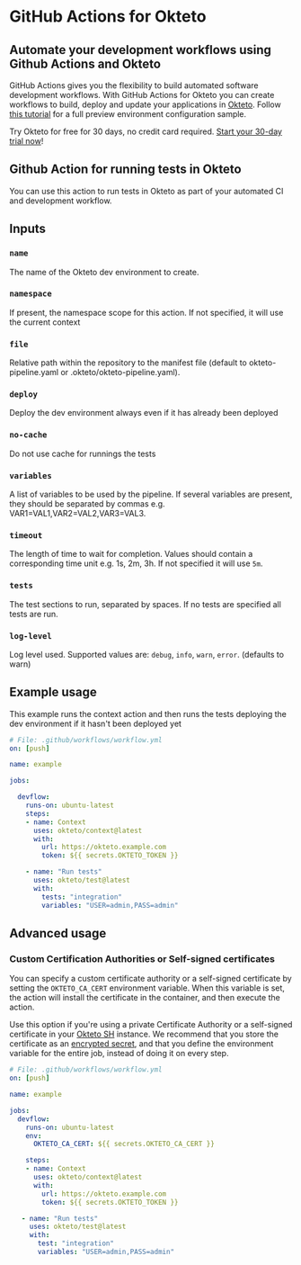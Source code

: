 # GitHub Actions for Okteto

## Automate your development workflows using Github Actions and Okteto

GitHub Actions gives you the flexibility to build automated software development workflows. With GitHub Actions for Okteto you can create workflows to build, deploy and update your applications in [Okteto](https://okteto.com).
Follow [this tutorial](https://okteto.com/docs/cloud/preview-environments/preview-environments-github/) for a full preview environment configuration sample.

Try Okteto for free for 30 days, no credit card required. [Start your 30-day trial now](https://www.okteto.com/free-trial/)!

## Github Action for running tests in Okteto

You can use this action to run tests in Okteto as part of your automated CI and development workflow.

## Inputs

### `name`

The name of the Okteto dev environment to create.

### `namespace`

If present, the namespace scope for this action. If not specified, it will use the current context

### `file`

Relative path within the repository to the manifest file (default to okteto-pipeline.yaml or .okteto/okteto-pipeline.yaml).

### `deploy`

Deploy the dev environment always even if it has already been deployed

### `no-cache`

Do not use cache for runnings the tests

### `variables`

A list of variables to be used by the pipeline. If several variables are present, they should be separated by commas e.g. VAR1=VAL1,VAR2=VAL2,VAR3=VAL3.

### `timeout`

The length of time to wait for completion. Values should contain a corresponding time unit e.g. 1s, 2m, 3h. If not specified it will use `5m`.

### `tests`

The test sections to run, separated by spaces. If no tests are specified all tests are run.

### `log-level`

Log level used. Supported values are: `debug`, `info`, `warn`, `error`. (defaults to warn)

## Example usage

This example runs the context action and then runs the tests deploying the dev environment if it hasn't been deployed yet

```yaml
# File: .github/workflows/workflow.yml
on: [push]

name: example

jobs:

  devflow:
    runs-on: ubuntu-latest
    steps:
    - name: Context
      uses: okteto/context@latest
      with:
        url: https://okteto.example.com
        token: ${{ secrets.OKTETO_TOKEN }}

    - name: "Run tests"
      uses: okteto/test@latest
      with:
        tests: "integration"
        variables: "USER=admin,PASS=admin"
```

## Advanced usage

 ### Custom Certification Authorities or Self-signed certificates

 You can specify a custom certificate authority or a self-signed certificate by setting the `OKTETO_CA_CERT` environment variable. When this variable is set, the action will install the certificate in the container, and then execute the action.

 Use this option if you're using a private Certificate Authority or a self-signed certificate in your [Okteto SH](https://www.okteto.com/docs/self-hosted/) instance.  We recommend that you store the certificate as an [encrypted secret](https://docs.github.com/en/actions/reference/encrypted-secrets), and that you define the environment variable for the entire job, instead of doing it on every step.


 ```yaml
 # File: .github/workflows/workflow.yml
 on: [push]

 name: example

 jobs:
   devflow:
     runs-on: ubuntu-latest
     env:
       OKTETO_CA_CERT: ${{ secrets.OKTETO_CA_CERT }}

     steps:
     - name: Context
       uses: okteto/context@latest
       with:
         url: https://okteto.example.com
         token: ${{ secrets.OKTETO_TOKEN }}

    - name: "Run tests"
      uses: okteto/test@latest
      with:
        test: "integration"
        variables: "USER=admin,PASS=admin"

 ```
